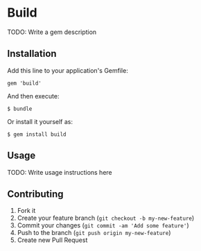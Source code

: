 # Build

TODO: Write a gem description

## Installation

Add this line to your application's Gemfile:

    gem 'build'

And then execute:

    $ bundle

Or install it yourself as:

    $ gem install build

## Usage

TODO: Write usage instructions here

## Contributing

1. Fork it
2. Create your feature branch (`git checkout -b my-new-feature`)
3. Commit your changes (`git commit -am 'Add some feature'`)
4. Push to the branch (`git push origin my-new-feature`)
5. Create new Pull Request
